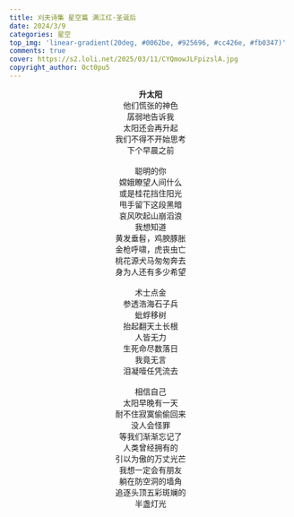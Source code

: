 ```yaml
---
title: 刈夫诗集 星空篇 满江红·圣诞后
date: 2024/3/9
categories: 星空
top_img: 'linear-gradient(20deg, #0062be, #925696, #cc426e, #fb0347)'
comments: true
cover: https://s2.loli.net/2025/03/11/CYQmowJLFpizslA.jpg
copyright_author: Oct0pu5
---
```


<center>
<b>升太阳</b><br>
他们慌张的神色<br>
孱弱地告诉我<br>
太阳还会再升起<br>
我们不得不开始思考<br>
下个早晨之前<br>
<br>
聪明的你<br>
嫦娥瞭望人间什么<br>
或是桂花挡住阳光<br>
甩手留下这段黑暗<br>
哀风吹起山崩滔浪<br>
我想知道<br>
黄发垂髫，鸡腴豚胀<br>
金枪呼啸，虎丧虫亡<br>
桃花源犬马匆匆奔去<br>
身为人还有多少希望<br>
<br>
术士点金<br>
参透浩海石子兵<br>
蚍蜉移树<br>
抬起翻天土长根<br>
人皆无力<br>
生死命尽数落日<br>
我竟无言<br>
泪凝噎任凭流去<br>
<br>
相信自己<br>
太阳早晚有一天<br>
耐不住寂寞偷偷回来<br>
没人会怪罪<br>
等我们渐渐忘记了<br>
人类曾经拥有的<br>
引以为傲的万丈光芒<br>
我想一定会有朋友<br>
躺在防空洞的墙角<br>
追逐头顶五彩斑斓的<br>
半盏灯光<br>
